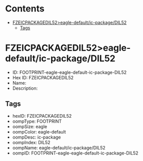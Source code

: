 



Contents
========

* [FZEICPACKAGEDIL52>eagle-default/ic-package/DIL52](#fzeicpackagedil52eagle-defaultic-packagedil52)
	* [Tags](#tags)

# FZEICPACKAGEDIL52>eagle-default/ic-package/DIL52

- ID: FOOTPRINT-eagle-eagle-default-ic-package-DIL52
- Hex ID: FZEICPACKAGEDIL52
- Name: 
- Description: 

## Tags

- hexID: FZEICPACKAGEDIL52
- oompType: FOOTPRINT
- oompSize: eagle
- oompColor: eagle-default
- oompDesc: ic-package
- oompIndex: DIL52
- oompName: eagle-default/ic-package/DIL52
- oompID: FOOTPRINT-eagle-eagle-default-ic-package-DIL52
